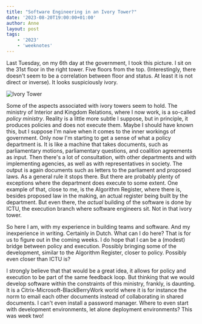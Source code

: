 ```yaml
---
title: "Software Engineering in an Ivory Tower?"
date: '2023-08-20T19:00:00+01:00'
author: Anne
layout: post
tags:
    - '2023'
    - 'weeknotes'
---
```


Last Tuesday, on my 6th day at the government, I took this picture. I sit on the 31st floor in the right tower. Five floors from the top. (Interestingly, there doesn't seem to be a correlation between floor and status. At least it is not direct or inverse). It looks suspiciously ivory.

![Ivory Tower](/assets/IMG_20230815_082526964.jpg)

Some of the aspects associated with ivory towers seem to hold. The ministry of Interior and Kingdom Relations, where I now work, is a so-called _policy ministry_. Reality is a little more subtle I suppose, but in principle, it produces policies and does not execute them. Maybe I should have known this, but I suppose I'm naive when it comes to the inner workings of government. Only now I'm starting to get a sense of what a policy department is. It is like a machine that takes documents, such as parliamentary motions, parliamentary questions, and coalition agreements as input. Then there's a lot of consultation, with other departments and with implementing agencies, as well as with representatives in society. The output is again documents such as letters to the parliament and proposed laws. As a general rule it stops there. But there are probably plenty of exceptions where the department does execute to some extent. One example of that, close to me, is the Algorithm Register, where there is, besides proposed law in the making, an actual register being built by the department. But even there, the _actual_ building of the software is done by ICTU, the execution branch where software engineers sit. Not in that ivory tower. 

So here I am, with my experience in building teams and software. And my inexperience in writing. Certainly in Dutch. What can I do here? That is for us to figure out in the coming weeks. I do hope that I can be a (modest) bridge between policy and execution. Possibly bringing some of the development, similar to the Algorithm Register, closer to policy. Possibly even closer than ICTU is?

I strongly believe that that would be a great idea, it allows for policy and execution to be part of the same feedback loop. But thinking that we would  develop software within the constraints of this ministry, frankly, is daunting. It is a Citrix-Microsoft-BlackBerryWork world where it is for instance the norm to email each other documents instead of collaborating in shared documents. I can't even install a password manager. Where to even start with development environments, let alone deployment environments? This was week two!

